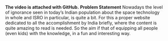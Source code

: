**The video is attached with GitHub.**
**Problem Statement**
Nowadays the level of ignorance seen in today’s
Indian population about the space technology in
whole and ISRO in particular, is quite a bit. For this a
proper website dedicated to all the accomplishment
by India briefly, where the content is quite amazing
to read is needed. So the aim if that of equipping all
people (even kids) with the knowledge, in a fun and
interesting way.
